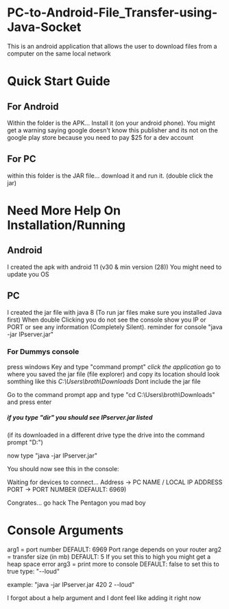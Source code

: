 # PC-to-Android-File_Transfer-using-Java-Socket
This is an android application that allows the user to download files from a computer on the same local network

# Quick Start Guide
## For Android
Within the folder is the APK... Install it (on your android phone). 
You might get a warning saying google doesn't know this publisher and its not on the google play store because you need to pay $25 for a dev account

## For PC
within this folder is the JAR file... download it and run it. (double click the jar)

# Need More Help On Installation/Running
## Android 
I created the apk with android 11 (v30 & min version (28)) 
You might need to update you OS

## PC
I created the jar file with java 8 (To run jar files make sure you installed Java first)
When double Clicking you do not see the console show you IP or PORT or see any information (Completely Silent).
reminder for console "java -jar IPserver.jar"

### For Dummys console
press windows Key and type "command prompt"
*click the application*
go to where you saved the jar file (file explorer) and copy its location
should look somthing like this *C:\Users\broth\Downloads* Dont include the jar file

Go to the command prompt app and type "cd C:\Users\broth\Downloads" and press enter

##### if you type "dir" you should see IPserver.jar listed
(if its downloaded in a different drive type the drive into the command prompt "D:")

now type "java -jar IPserver.jar"

You should now see this in the console:

Waiting for devices to connect...
Address -> PC NAME / LOCAL IP ADDRESS
PORT    -> PORT NUMBER (DEFAULT: 6969)

Congrates... go hack The Pentagon you mad boy

# Console Arguments
arg1 = port number              DEFAULT: 6969     Port range depends on your router
arg2 = transfer size (in mb)    DEFAULT: 5        If you set this to high you might get a heap space error
arg3 = print more to console    DEFAULT: false    to set this to true type: "--loud"

example: "java -jar IPserver.jar 420 2 --loud"

I forgot about a help argument and I dont feel like adding it right now
